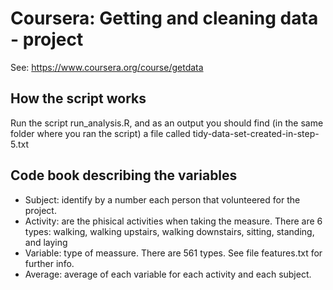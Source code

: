 # Coursera: Getting and cleaning data - project
See: https://www.coursera.org/course/getdata

## How the script works

Run the script run_analysis.R, and as an output you should find (in the same folder where you ran the script) a file called tidy-data-set-created-in-step-5.txt

## Code book describing the variables

* Subject: identify by a number each person that volunteered for the project.
* Activity: are the phisical activities when taking the measure. There are 6 types: walking, walking upstairs, walking downstairs, sitting, standing, and laying
* Variable: type of meassure. There are 561 types. See file features.txt for further info.
* Average: average of each variable for each activity and each subject.

